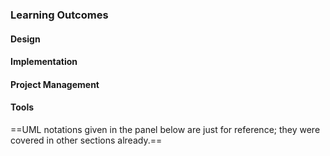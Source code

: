 ### Learning Outcomes

#### Design

<panel type="success" header="**`W12.1` Can explain abstraction**" no-close>
   <include src="../../book/designFundamentals/abstraction/what/full.md" />
</panel> 

<panel type="success" header="**`W12.2` Modeling ...**" no-close>

  <panel type="success" header="`W12.2a` Can explain modeling" expanded no-close>
    <include src="../../book/modeling/introduction/what/full.md" />
    <include src="../../book/modeling/introduction/how/full.md" />
    <include src="../../book/modeling/introduction/umlModels/full.md" />
  </panel>  
  
  <panel type="success" header="`W12.2b` Can model structures" expanded no-close>
    <include src="../../book/modeling/modelingStructures/classDiagramsBasic/full.md" />
    <include src="../../book/modeling/modelingStructures/classDiagramsIntermediate/full.md" />
    <include src="../../book/modeling/modelingStructures/objectDiagrams/full.md" />
  </panel>  
  
  <panel type="success" header="`W12.2c` Can model behaviors" expanded no-close>
    <include src="../../book/modeling/modelingBehaviors/useCaseDiagrams/full.md" /> 
    <include src="../../book/modeling/modelingBehaviors/activityDiagrams/full.md" /> 
  </panel>   

  
</panel>


#### Implementation

<panel type="success" header="**`W12.3` Reuse ...**" no-close>

  <panel type="success" header="`W12.3a` Can explain reuse" expanded no-close>
    <include src="../../book/reuse/introduction/what/full.md" />
    <include src="../../book/reuse/introduction/when/full.md" />
  </panel>  
  
  <panel type="success" header="`W12.3b` Can explain some reuse mechanisms" expanded no-close>
    <include src="../../book/reuse/apis/what/full.md" />
    <include src="../../book/reuse/libraries/what/full.md" />
    <include src="../../book/reuse/libraries/how/full.md" />
    <include src="../../book/reuse/frameworks/what/full.md" />
    <include src="../../book/reuse/frameworks/frameworksVsLibraries/full.md" />
    <include src="../../book/reuse/platforms/what/full.md" />
  </panel>  
  
</panel>

<panel type="success" header="**`W12.4` Can explain Cloud computing**" no-close>

  <include src="../../book/reuse/cloudComputing/what/full.md" />
  <include src="../../book/reuse/cloudComputing/services/full.md" />
    
</panel>

<panel type="success" header="**`W12.5` Can write good documentation**" no-close>

  <include src="../../book/documentation/introduction/what/full.md" />
  <include src="../../book/documentation/guidelines/intro.md" />
  <include src="../../book/documentation/guidelines/aimForComprehensibility/what/full.md" />
  <include src="../../book/documentation/guidelines/aimForComprehensibility/how/full.md" />
  <include src="../../book/documentation/guidelines/documentMinimally/what/full.md" />
  <include src="../../book/documentation/guidelines/documentMinimally/how/full.md" />
    
</panel>


#### Project Management

<panel type="success" header="**`W12.6` Can expain Revision Control**" no-close>

  <include src="../../book/revisionControl/what/full.md" />

</panel>

#### Tools

<panel type="success" header="**`W12.7` Can use some UML diagrams**" no-close>

==UML notations given in the panel below are just for reference; they were covered in other sections already.==

<panel header="%%Text book » SECTION: Tools » UML%%" no-close>

  <include src="../../book-adapted/index.md#all-uml" />

</panel>


